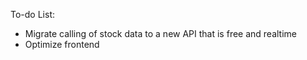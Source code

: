 To-do List:

- Migrate calling of stock data to a new API that is free and realtime
- Optimize frontend
